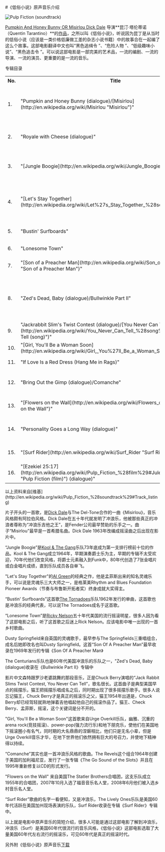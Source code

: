 #《低俗小说》原声音乐介绍

![Pulp Fiction (soundtrack)](http://upload.wikimedia.org/wikipedia/en/thumb/d/da/PulpFictionSoundtrack.jpg/200px-PulpFictionSoundtrack.jpg)</div>

[Pumpkin And Honey Bunny OR Misirlou Dick Dale](http://kesm.ont.free.fr/musique%20MS-13/01%20Pumpkin%20and%20Honey%20Bunny%20%5BDialogue%5D-Misirlou.mp3)
导演**昆汀·塔伦蒂诺（Quentin Tarantino）**的[作品](http://movie.douban.com/search/Quentin%20Tarantino)，之所以叫《低俗小说》，听说因为昆丁是从当时的低俗小说（应该是一类价格低廉做工差的杂志小说书籍）中的故事合在一起编了这么个故事。这部电影翻译中文也叫“黑色追缉令 ”、“危险人物 ”、“低级趣味小说”、“黑色追击令 ”。可以说这部电影是一部完美的艺术品，一流的编剧、一流的导演、一流的演员、更重要的是一流的音乐。

专辑目录
<table><tbody>
<tr>
<th>No.</th>   <th>Title</th>   <th>Writer(s)</th>   <th>Artist(s)</th>   <th>Length</th>  </tr>
<tr>
<td>1.</td>   <td>"Pumpkin and Honey   Bunny (dialogue)/[Misirlou](http://en.wikipedia.org/wiki/Misirlou "Misirlou")"  </td>   <td>
[Quentin Tarantino](http://en.wikipedia.org/wiki/Quentin_Tarantino "Quentin Tarantino")/Fred Wise, Milton Leeds,   S. K. Russell, Nicholas Roubanis</td>   <td>
[Tim   Roth](http://en.wikipedia.org/wiki/Tim_Roth "Tim Roth"), [Amanda Plummer](http://en.wikipedia.org/wiki/Amanda_Plummer "Amanda Plummer")/[Dick   Dale](http://en.wikipedia.org/wiki/Dick_Dale "Dick Dale") & His Del-Tones</td>   <td>2:27</td>  </tr>
<tr>
<td>2.</td>   <td>"Royale with Cheese   (dialogue)"  </td>   <td>Tarantino</td>   <td>
[Samuel L. Jackson](http://en.wikipedia.org/wiki/Samuel_L._Jackson "Samuel L. Jackson"), [John   Travolta](http://en.wikipedia.org/wiki/John_Travolta "John Travolta")
</td>   <td>1:42</td>  </tr>
<tr>
<td>3.</td>   <td>"[Jungle   Boogie](http://en.wikipedia.org/wiki/Jungle_Boogie "Jungle Boogie")"  </td>   <td>
[Ronald Bell](http://en.wikipedia.org/wiki/Ronald_Bell_%28musician%29 "Ronald Bell (musician)"), [Kool & the Gang](http://en.wikipedia.org/wiki/Kool_%26_the_Gang "Kool &   the Gang")
</td>   <td>Kool & the Gang</td>   <td>3:05</td>  </tr>
<tr>
<td>4.</td>   <td>"[Let's Stay Together](http://en.wikipedia.org/wiki/Let%27s_Stay_Together_%28song%29 "Let")"  </td>   <td>
[Al   Green](http://en.wikipedia.org/wiki/Al_Green "Al Green"), [Al Jackson, Jr.](http://en.wikipedia.org/wiki/Al_Jackson,_Jr. "Al Jackson, Jr."), [Willie Mitchell](http://en.wikipedia.org/wiki/Willie_Mitchell_%28music%29 "Willie Mitchell (music)")
</td>   <td>Al Green</td>   <td>3:15</td>  </tr>
<tr>
<td>5.</td>   <td>"Bustin' Surfboards"  </td>   <td>Gerald Sanders, Jesse Sanders, Norman Sanders, Leonard Delaney</td>   <td>[The Tornadoes](http://en.wikipedia.org/wiki/The_Tornadoes "The   Tornadoes")</td>   <td>2:26</td>  </tr>
<tr>
<td>6.</td>   <td>"Lonesome Town"  </td>   <td>[Baker Knight](http://en.wikipedia.org/wiki/Baker_Knight "Baker   Knight")</td>   <td>[Ricky Nelson](http://en.wikipedia.org/wiki/Ricky_Nelson "Ricky   Nelson")</td>   <td>2:13</td>  </tr>
<tr>
<td>7.</td>   <td>"[Son of a Preacher Man](http://en.wikipedia.org/wiki/Son_of_a_Preacher_Man "Son of a   Preacher Man")"  </td>   <td>John Hurley, Ronnie Wilkins</td>   <td>[Dusty Springfield](http://en.wikipedia.org/wiki/Dusty_Springfield "Dusty Springfield")</td>   <td>2:25</td>  </tr>
<tr>
<td>8.</td>   <td>"Zed's Dead, Baby   (dialogue)/Bullwinkle Part II"  </td>   <td>Tarantino/Dennis Rose, Ernest Furrow</td>   <td>
[Maria de Medeiros](http://en.wikipedia.org/wiki/Maria_de_Medeiros "Maria de Medeiros"), [Bruce   Willis](http://en.wikipedia.org/wiki/Bruce_Willis "Bruce Willis")/[The Centurions](http://en.wikipedia.org/wiki/The_Centurions_%28band%29 "The   Centurions (band)")
</td>   <td>2:39</td>  </tr>
<tr>
<td>9.</td>   <td>"Jackrabbit Slim's   Twist Contest (dialogue)/[You Never Can Tell](http://en.wikipedia.org/wiki/You_Never_Can_Tell_%28song%29 "You Never Can Tell (song)")"  </td>   <td>Tarantino/[Chuck Berry](http://en.wikipedia.org/wiki/Chuck_Berry "Chuck Berry")
</td>   <td>Jerome Patrick Hoban, [Uma   Thurman](http://en.wikipedia.org/wiki/Uma_Thurman "Uma Thurman")/Chuck Berry</td>   <td>3:12</td>  </tr>
<tr>
<td>10.</td>   <td>"[Girl, You'll Be a Woman Soon](http://en.wikipedia.org/wiki/Girl,_You%27ll_Be_a_Woman_Soon "Girl, You")"  </td>   <td>[Neil Diamond](http://en.wikipedia.org/wiki/Neil_Diamond "Neil   Diamond")</td>   <td>[Urge Overkill](http://en.wikipedia.org/wiki/Urge_Overkill "Urge   Overkill")</td>   <td>3:09</td>  </tr>
<tr>
<td>11.</td>   <td>"If Love Is a Red   Dress (Hang Me in Rags)"  </td>   <td>[Maria McKee](http://en.wikipedia.org/wiki/Maria_McKee "Maria   McKee")</td>   <td>Maria McKee</td>   <td>4:55</td>  </tr>
<tr>
<td>12.</td>   <td>"Bring Out the Gimp   (dialogue)/Comanche"  </td>   <td>Tarantino/Robert Hafner (sax solo by James Gordon)</td>   <td>
[Peter Greene](http://en.wikipedia.org/wiki/Peter_Greene "Peter   Greene"), [Duane Whitaker](http://en.wikipedia.org/wiki/Duane_Whitaker "Duane   Whitaker")/The Revels</td>   <td>2:10</td>  </tr>
<tr>
<td>13.</td>   <td>"[Flowers on the Wall](http://en.wikipedia.org/wiki/Flowers_on_the_Wall "Flowers   on the Wall")"  </td>   <td>[Lewis C. Dewitt](http://en.wikipedia.org/wiki/The_Statler_Brothers "The Statler Brothers")</td>   <td>[The Statler Brothers](http://en.wikipedia.org/wiki/The_Statler_Brothers "The Statler Brothers")</td>   <td>2:23</td>  </tr>
<tr>
<td>14.</td>   <td>"Personality Goes a   Long Way (dialogue)"  </td>   <td>Tarantino</td>   <td>
[Samuel L. Jackson](http://en.wikipedia.org/wiki/Samuel_L._Jackson "Samuel L. Jackson"), [John   Travolta](http://en.wikipedia.org/wiki/John_Travolta "John Travolta")
</td>   <td>1:00</td>  </tr>
<tr>
<td>15.</td>   <td>"[Surf Rider](http://en.wikipedia.org/wiki/Surf_Rider "Surf Rider")"  </td>   <td>Bob Bogle, Nole "Nokie" Edwards, Don Wilson</td>   <td>[The Lively Ones](http://en.wikipedia.org/wiki/The_Lively_Ones "The   Lively Ones")</td>   <td>3:18</td>  </tr>
<tr>
<td>16.</td>   <td>"[Ezekiel 25:17](http://en.wikipedia.org/wiki/Pulp_Fiction_%28film%29#Jules.27s_Bible_passage "Pulp Fiction (film)") (dialogue)"  </td>   <td>Tarantino</td>   <td>[Samuel L. Jackson](http://en.wikipedia.org/wiki/Samuel_L._Jackson "Samuel L. Jackson")</td>   <td>0:51</td>  </tr>
</tbody></table>
<div>以上资料来自[维基](http://en.wikipedia.org/wiki/Pulp_Fiction_%28soundtrack%29#Track_listing)
</div>

片子开头的一首歌，是[Dick Dale](http://cn.last.fm/music/Dick+Dale)与The Del-Tone合作的一曲《Misirlou》，音乐风格颇有阿拉伯风格。Dick Dale在五十年代就发明了冲浪乐，他被那些真正的冲浪者尊称为“冲浪乐吉他之王”，是Fender公司最早赞助的乐手之一。曲子“Misirlou”最早是一首希腊名曲。Dick Dale 1963年改编成摇滚曲之后出现在影片中。

“Jungle Boogie”是[Kool & The Gang](http://cn.last.fm/music/Kool%2B%2526%2BThe%2BGang)乐队73年底成为第一支排行榜前十位的作品。Kool & The Gang成立1964年，早期演奏爵士乐为主，早期的专辑不太受欢迎，70年代他们改变风格，将爵士元素融入到Funk中，80年代创造了7张金唱片或白金唱片成绩，直到乐队成员各自单飞。

"Let's Stay Together"的[Al Green](http://cn.last.fm/music/Al+Green)的经典之作，他是孟菲斯出来的知名灵魂乐手，可以说是灵魂乐三大大师之一，是格莱美Rhythm and Blues Foundation Pioneer Awards（节奏与布鲁斯开拓者奖）终身成就大奖得主。

“Bustin' Surfboards”这首歌[The Tornadoes](http://cn.last.fm/music/The+Tornadoes)乐队1962年发行的单曲，这首歌也是冲浪乐的经典代表，可以说The Tornadoes成名于这首歌。

“Lonesome Town”是[Ricky Nelson](http://cn.last.fm/music/Ricky+Nelson)五十年代美国的流行摇滚明星，很多人因为看了这部电影之后，听了这首歌之后迷上Rick Nelson。应该电影中唯一出现的一首乡村歌曲。

Dusty Springfield来自英国的灵魂歌手，最早参与The Springfields三重唱组合，成名后她即改名也叫Dusty Springfield。这首“Son Of A Preacher Man”最早收录在1969年发行的专辑《Son Of A Preacher Man》

The Centurians乐队也是60年代美国冲浪乐的乐队之一，"Zed's Dead, Baby (dialogue)收录在《Bullwinkle Part II》专辑中

影片中文森特跟罗沙老婆跳舞的那段音乐，正是Chuck Berry演唱的“Jack Rabbit Slims Twist Contest, You Never Can Tell”，歌名很长。这首曲子是典型美国早点的摇摆乐，猫王把摇摆乐唱成名之后，同时期出现了很多摇摆乐歌手。很多人说忘记猫王，Chuck Berry才是真正的摇滚乐之父，猫王1954年出道是，Chuck Berry却已经驾轻就熟地弹着吉他唱起他自己的摇滚作品了。猫王、Check Berry、孟菲斯，摇滚，这个关键词是分不开的。

"Girl, You'll Be a Woman Soon"这首歌来自Urge Overkill乐队，幽雅、沉重的arena rock(竞技摇滚)、power-pop(强力流行乐)和地下朋克乐，使他们在美国地下摇滚圈小有名气，同时期的大名鼎鼎的涅磐相比，他们只是无名小辈，但是Urge Overkill音乐才华，在地下世界他们依然拥有巨大的号召力，并使地下精神得以持续。

“Comanche”其实也是一首冲浪乐风格的歌曲。The Revels这个组合1964年创建于美国的加利福尼亚，发行了一张专辑《The Go Sound of the Slots》并且在1995年重新修复以CD的形式发行。

"Flowers on the Wall" 来自美国The Statler Brothers合唱团，这支乐队成立1955年的合唱团，2007年10月入选了福音音乐名人堂，2008年6月他们被入选乡村音乐名人堂。

“Surf Rider”歌曲的名字一看便知，又是冲浪乐，The Lively Ones乐队是美国60年代活跃在美国加州现场表演的乐队，Surf Rider收录在专辑《Surf Rider》专辑中。

以上就是电影中原声音乐的简短介绍，很多人可能是通过这部电影了解到冲浪乐，冲浪乐（Surf）是美国60年代很流行的音乐风格，《低俗小说》这部电影选取了大量美国60年代左右流行的摇滚乐，可见60年代是真正的摇滚时代。

另外附《低俗小说》原声音乐[下载](http://rapidshare.com/files/407197100/Pulp_Fiction_Soundtrack.zip)